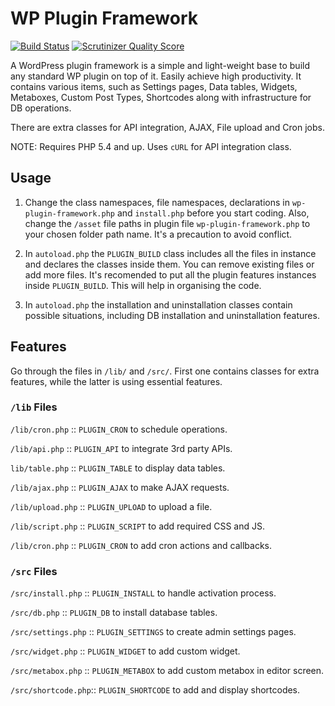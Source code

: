 # WP Plugin Framework
[![Build Status](https://travis-ci.org/nirjharlo/wp-plugin-framework.svg?branch=master)](https://travis-ci.org/nirjharlo/wp-plugin-framework)
[![Scrutinizer Quality Score](https://scrutinizer-ci.com/g/nirjharlo/wp-plugin-framework/badges/quality-score.png?b=master)](https://scrutinizer-ci.com/g/nirjharlo/wp-plugin-framework/)

A WordPress plugin framework is a simple and light-weight base to build any standard WP plugin on top of it. Easily achieve high productivity.
It contains various items, such as Settings pages, Data tables, Widgets, Metaboxes, Custom Post Types, Shortcodes along with infrastructure for DB operations.

There are extra classes for API integration, AJAX, File upload and Cron jobs.

NOTE: Requires PHP 5.4 and up. Uses `cURL` for API integration class.

## Usage

1. Change the class namespaces, file namespaces, declarations in `wp-plugin-framework.php` and `install.php` before you start coding.
Also, change the `/asset` file paths in plugin file `wp-plugin-framework.php` to your chosen folder path name.
It's a precaution to avoid conflict.

2. In `autoload.php` the `PLUGIN_BUILD` class includes all the files in instance and declares the classes inside them. You can remove existing files or add more files. It's recomended to put all the plugin features instances inside `PLUGIN_BUILD`. This will help in organising the code.

3. In `autoload.php` the installation and uninstallation classes contain possible situations, including DB installation and uninstallation features.

## Features

Go through the files in `/lib/` and `/src/`. First one contains classes for extra features, while the latter is using essential features.

### `/lib` Files

`/lib/cron.php` :: `PLUGIN_CRON` to schedule operations.

`/lib/api.php` :: `PLUGIN_API` to integrate 3rd party APIs.

`lib/table.php` :: `PLUGIN_TABLE` to display data tables.

`/lib/ajax.php` :: `PLUGIN_AJAX` to make AJAX requests.

`/lib/upload.php` :: `PLUGIN_UPLOAD` to upload a file.

`/lib/script.php` :: `PLUGIN_SCRIPT` to add required CSS and JS.

`/lib/cron.php` :: `PLUGIN_CRON` to add cron actions and callbacks.

### `/src` Files

`/src/install.php` :: `PLUGIN_INSTALL` to handle activation process.

`/src/db.php` :: `PLUGIN_DB` to install database tables.

`/src/settings.php` :: `PLUGIN_SETTINGS` to create admin settings pages.

`/src/widget.php` :: `PLUGIN_WIDGET` to add custom widget.

`/src/metabox.php` :: `PLUGIN_METABOX` to add custom metabox in editor screen.

`/src/shortcode.php`:: `PLUGIN_SHORTCODE` to add and display shortcodes.
